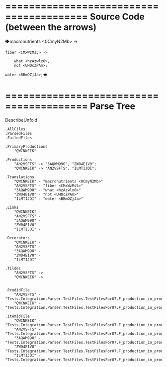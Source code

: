 ========================================
Source Code (between the arrows)
========================================

🡆macronutrients <0CmyN2Mb> ->

    fiber <CMxWzMs5> ->

        what <hzAzwlx6>,
        not <UHOcZPAm>;
    
    water <BBmOZjJa>;🡄

========================================
Parse Tree
========================================
DescribeUnfold

    .AllFiles
    .ParsedFiles
    .FailedFiles

    .PrimaryProductions
        "QWCNKEIK" 

    .Productions
        "AN2VSFTS" -> "3AQWM99O", "ZW04E1V0";
        "QWCNKEIK" -> "AN2VSFTS", "ILMTIJDI";

    .Translations
        "QWCNKEIK" - "macronutrients <0CmyN2Mb>"
        "AN2VSFTS" - "fiber <CMxWzMs5>"
        "3AQWM99O" - "what <hzAzwlx6>"
        "ZW04E1V0" - "not <UHOcZPAm>"
        "ILMTIJDI" - "water <BBmOZjJa>"

    .Links
        "QWCNKEIK" - 
        "AN2VSFTS" - 
        "3AQWM99O" - 
        "ZW04E1V0" - 
        "ILMTIJDI" - 

    .Decorators
        "QWCNKEIK" - 
        "AN2VSFTS" - 
        "3AQWM99O" - 
        "ZW04E1V0" - 
        "ILMTIJDI" - 

    .Tildes
        "AN2VSFTS" -> 
        "QWCNKEIK" -> 


    .ProdidFile
        "AN2VSFTS" - "Tests.Integration.Parser.TestFiles.TestFilesFor07.F_production_in_production1.ds"
        "QWCNKEIK" - "Tests.Integration.Parser.TestFiles.TestFilesFor07.F_production_in_production1.ds"

    .ItemidFile
        "QWCNKEIK" - "Tests.Integration.Parser.TestFiles.TestFilesFor07.F_production_in_production1.ds"
        "AN2VSFTS" - "Tests.Integration.Parser.TestFiles.TestFilesFor07.F_production_in_production1.ds"
        "3AQWM99O" - "Tests.Integration.Parser.TestFiles.TestFilesFor07.F_production_in_production1.ds"
        "ZW04E1V0" - "Tests.Integration.Parser.TestFiles.TestFilesFor07.F_production_in_production1.ds"
        "ILMTIJDI" - "Tests.Integration.Parser.TestFiles.TestFilesFor07.F_production_in_production1.ds"

